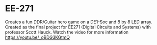 # EE-271

Creates a fun DDR/Guitar hero game on a DE1-Soc and 8 by 8 LED array. Created as the final project for EE271 (Digital Circuits and Systems) with professor Scott Hauck. Watch the video for more information https://youtu.be/_oBDG3KGtmQ 
